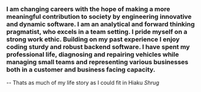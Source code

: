 ###   I am changing careers with the hope of making a more meaningful contribution to society by engineering innovative and dynamic software. I am an analytical and forward thinking pragmatist, who excels in a team setting. I pride myself on a strong work ethic. Building on my past experience I enjoy coding sturdy and robust backend software. I have spent my professional life, diagnosing and repairing vehicles while managing small teams and representing various businesses both in a customer and business facing capacity. ###

-- Thats as much of my life story as I could fit in Hiaku *Shrug* 
    
    

